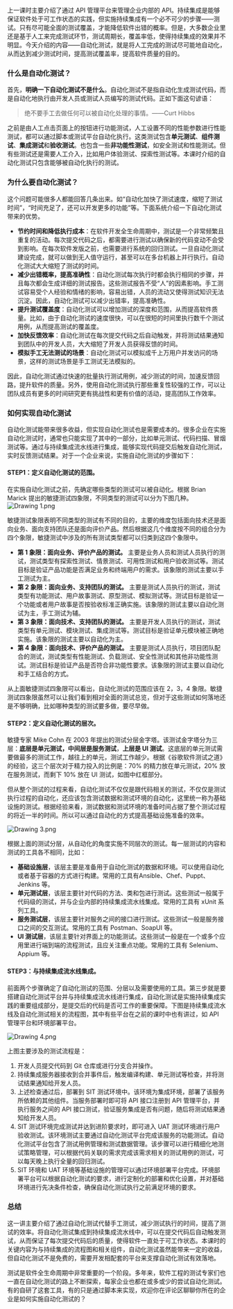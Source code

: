 上一课时主要介绍了通过 API 管理平台来管理企业内部的 API。持续集成是能够保证软件处于可工作状态的实践，但实施持续集成有一个必不可少的步骤——测试。只有尽可能全面的测试覆盖，才能降低软件出错的概率。但是，大多数企业里还是基于人工来完成测试环节，测试周期长，覆盖率低，使得持续集成的效果并不明显。今天介绍的内容——自动化测试，就是将人工完成的测试尽可能地自动化，从而达到减少测试时间，提高测试覆盖率，提高软件质量的目的。

### 什么是自动化测试？

首先，**明确一下自动化测试不是什么**。自动化测试不是指自动化生成测试代码，而是自动化地执行由开发人员或测试人员编写的测试代码。正如下面这句谚语：

> 绝不要手工去做任何可以被自动化处理的事情。——Curt Hibbs

之前是由人工点击页面上的按钮进行功能测试，人工设置不同的性能参数进行性能测试，都可以通过脚本或测试平台自动化执行。这类测试包含**单元测试**、**组件测试**、**集成测试**和**验收测试**。也包含一些**非功能性测试**，如安全测试和性能测试。但有些测试还是需要人工介入，比如用户体验测试、探索性测试等。本课时介绍的自动化测试只包含能够被自动化执行的测试。

### 为什么要自动化测试？

这个问题可能很多人都能回答几条出来。如“自动化加快了测试速度，缩短了测试时间”，“时间充足了，还可以开发更多的功能”等。下面系统介绍一下自动化测试带来的优势。

- **节约时间和降低执行成本**：在软件开发全生命周期中，测试是一个非常频繁且重复的活动。每次提交代码之后，都需要进行测试以确保新的代码变动不会受到影响。在每次软件发版之前，也需要进行系统的回归测试。一旦自动化测试建设完成，就可以做到无人值守运行，甚至可以在多台机器上并行执行。自动化测试大大缩短了测试的时间。
- **减少出错概率，提高准确性**：自动化测试每次执行时都会执行相同的步骤，并且每次都会生成详细的测试报告。这些测试报告不受“人”的因素影响。手工测试容易受个人经验和情绪的影响，容易出错，人员的流动又使得测试知识无法沉淀。因此，自动化测试可以减少出错率，提高准确性。
- **提升测试覆盖度**：自动化测试可以增加测试的深度和范围，从而提高软件质量。比如，由于自动化测试的速度很快，可以在很短的时间里执行数千个测试用例，从而提高测试的覆盖度。
- **加快反馈效率**：自动化测试在每次提交代码之后自动触发，并将测试结果通知到团队中的开发人员，大大缩短了开发人员获得反馈的时间。
- **模拟手工无法测试的场景**：自动化测试可以模拟成千上万用户并发访问的场景，这样的测试场景是手工测试无法模拟的。

因此，自动化测试通过快速的批量执行测试用例，减少测试的时间，加速反馈回路，提升软件的质量。另外，使用自动化测试执行那些重复性较强的工作，可以让团队成员有更多的时间研究更有挑战性和更有价值的活动，提高团队工作效率。

### 如何实现自动化测试

自动化测试能带来很多收益，但实现自动化测试也是需要成本的。很多企业在实施自动化测试时，通常也只能实现了其中的一部分，比如单元测试、代码扫描、冒烟测试等。通过与持续集成流水线进行集成，能够实现代码提交后触发自动化测试，实时反馈测试结果。对于一个企业来说，实施自动化测试的步骤如下：

#### STEP1：定义自动化测试的范围。

在实施自动化测试之前，先确定哪些类型的测试可以被自动化。根据 Brian Marick 提出的敏捷测试四象限，不同类型的测试可以分为下图几种。
![Drawing 1.png](https://s0.lgstatic.com/i/image/M00/8C/A7/Ciqc1F_y5uSAAYCCAAEvJQ07ZuE351.png)

敏捷测试象限表明不同类型的测试有不同的目的，主要的维度包括面向技术还是面向业务、面向支持团队还是面向评价产品。然后根据这几个维度按不同的组合分为四个象限，敏捷测试中涉及的所有测试类型都可以归类到这四个象限中。

- **第 1 象限：面向业务、评价产品的测试。** 主要是业务人员和测试人员执行的测试，测试类型有探索性测试、情景测试、可用性测试和用户验收测试等。测试目标是验证产品功能是否满足业务和终端用户的需求。该象限的测试主要以手工测试为主。
- **第 2 象限：面向业务、支持团队的测试。** 主要是测试人员执行的测试，测试类型有功能测试、用户故事测试、原型测试、模拟测试等。测试目标是验证一个功能或者用户故事是否按验收标准正确实施。该象限的测试主要以自动化测试为主，手工测试为辅。
- **第 3 象限：面向技术、支持团队的测试。** 主要是开发人员执行的测试，测试类型有单元测试、模块测试、集成测试等。测试目标是验证单元模块被正确地实施。该象限的测试主要以自动化为主。
- **第 4 象限：面向技术、评价产品的测试。** 主要是测试人员执行，项目团队配合的测试，测试类型有性能测试、负载测试、安全性测试和其他非功能性测试。测试目标是验证产品是否符合非功能性要求。该象限的测试主要以自动化和手工结合的方式。

从上面敏捷测试四象限可以看出，自动化测试的范围应该在 2，3，4 象限。敏捷测试四象限虽然可以让我们看到相对全面的测试总览，但对于这些测试如何落地还是不够明确，比如哪种类型的测试要多做，要尽早做。

#### STEP2：定义自动化测试的层次。

敏捷专家 Mike Cohn 在 2003 年提出的测试分层金字塔。该测试金字塔分为三层：**底层是单元测试，中间层是服务测试**，**上层是 UI 测试**。这底层的单元测试需要做最多的测试工作，越往上的单元，测试工作越少。根据《谷歌软件测试之道》的经验，这三个层次对于精力投入的比例是：70% 的精力放在单元测试，20% 放在服务测试，而剩下 10% 放在 UI 测试，如图中红框部分。

但从整个测试的过程来看，自动化测试不仅仅是跟代码相关的测试，不仅仅是测试执行过程的自动化，还应该包含测试数据和测试环境的自动化，这里统一称为基础设施的测试。根据经验来看，测试数据和测试环境的准备时间占据了整个测试过程的将近一半的时间。所以可以通过自动化的方式提高基础设施准备的效率。

![Drawing 3.png](https://s0.lgstatic.com/i/image2/M01/04/8B/CgpVE1_y5vOAegNjAABAGwRq6Aw481.png)

根据上面的测试分层，从自动化的角度实施不同层次的测试。每一层测试的内容和测试的工具各不相同，比如：

- **基础设施层**，该层主要是准备用于自动化测试的数据和环境。可以使用自动化或者基于容器的方式进行构建。常用的工具有Ansible、Chef、Puppt、Jenkins 等。
- **单元测试层**，该层主要针对代码的方法、类和包进行测试。这些测试一般属于代码级的测试，并与企业内部的持续集成流水线集成。常用的工具有 xUnit 系列工具。
- **服务测试层**，该层主要针对服务之间的接口进行测试。这些测试一般是服务接口之间的交互测试。常用的工具有 Postman、SoapUI 等。
- **UI 测试层**，该层主要针对界面上的功能测试。这些测试一般是在一个或多个应用里进行端到端的流程测试，且应关注重点功能。常用的工具有 Selenium、Appium 等。

#### STEP3：与持续集成流水线集成。

前面两个步骤确定了自动化测试的范围、分层以及需要使用的工具。第三步就是要搭建自动化测试平台并与持续集成流水线进行集成，自动化测试是实施持续集成实践的重要组成部分，是提交后的代码是否可工作的重要保障。下图是持续集成流水线及自动化测试相关的流程图，其中有些平台在之前的课时中也有讲过，如 API 管理平台和环境部署平台。

![Drawing 4.png](https://s0.lgstatic.com/i/image2/M01/04/8A/Cip5yF_y5vqAbyapAAD4_1Bmsdg349.png)

上图主要涉及的测试流程是：

1. 开发人员提交代码到 Git 仓库或进行分支合并操作。
2. 持续集成服务器接收到合并事件后，触发编译构建、单元测试等检查，并将测试结果通知给开发人员。
3. 上述检查通过后，部署到 SIT 测试环境中。该环境为集成环境，部署了该服务所依赖的其他组件。当服务部署时即可将 API 接口注册到 API 管理平台，并执行服务之间的 API 接口测试，验证服务集成是否有问题，随后将测试结果通知给开发人员。
4. SIT 测试环境完成测试并达到进阶要求时，即可进入 UAT 测试环境进行用户验收测试。该环境测试主要通过自动化测试平台完成该服务的功能测试。自动化测试平台包含了测试用例管理和测试数据管理。该步骤可以进行精细化地测试策略管理，可以根据代码关联的需求完成该需求相关的测试用例的测试，可以每天晚上执行全量的回归测试。
5. SIT 环境和 UAT 环境等基础设施的管理可以通过环境部署平台完成。环境部署平台可以根据自动化测试的要求，进行定制化的部署和优化设置，并对基础环境进行先决条件检查，确保自动化测试执行之前满足环境的要求。

### 总结

这一讲主要介绍了通过自动化测试代替手工测试，减少测试执行的时间，提高了测试的效率。将自动化测试集成到持续集成流水线中，可以在提交代码后自动触发测试，从而保证了每次提交代码后的质量，使得软件一直处于可工作状态。本课时的关键内容为与持续集成的流程图和相关组件，自动化测试虽然能带来一定的收益，但自动化测试不是免费的，需要开发相配套的平台来支撑自动化测试有效落地。

测试是软件全生命周期中非常重要的一个阶段。多年来，软件工程的测试专家们也一直在自动化测试的路上不断探索，每家企业也都在或多或少的尝试自动化测试。有的自研了这套工具，有的只是通过脚本来实现，欢迎你在评论区聊聊你所在的企业是如何实施自动化测试的？